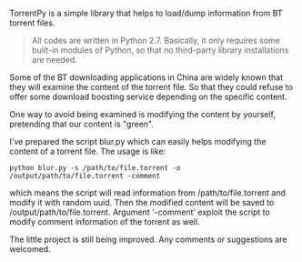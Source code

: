 TorrentPy is a simple library that helps to load/dump information from BT torrent files.

>All codes are written in Python 2.7.
Basically, it only requires some built-in modules of Python, so that no third-party library installations are needed.

Some of the BT downloading applications in China are widely known that they will examine the content of the torrent file.
So that they could refuse to offer some download boosting service depending on the specific content.

One way to avoid being examined is modifying the content by yourself, pretending that our content is "green".

I've prepared the script blur.py which can easily helps modifying the content of a torrent file. The usage is like:

```
python blur.py -s /path/to/file.torrent -o /output/path/to/file.torrent -comment
```
which means the script will read information from /path/to/file.torrent and modify it with random uuid.
Then the modified content will be saved to /output/path/to/file.torrent. Argument '-comment' exploit the script to modify comment information of the torrent as well.

The little project is still being improved. Any comments or suggestions are welcomed.